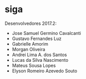 # siga

Desenvolvedores 2017.2:

- Jose Samuel Germino Cavalcanti
- Gustavo Fernandes Luz
- Gabrielle Amorim
- Morgan Oliveira
- Andrei Lima A. dos Santos
- Lucas da Silva Nascimento
- Mateus Sousa Lopes
- Elyson Romeiro Azevedo Souto
